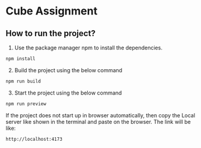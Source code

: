 # Cube Assignment

## How to run the project?

1. Use the package manager npm to install the dependencies.

```bash
npm install
```
2. Build the project using the below command

```bash
npm run build
```
3. Start the project using the below command

```bash
npm run preview
```

If the project does not start up in browser automatically, then copy the Local server like shown in the terminal and paste on the browser. The link will be like:
```bash
http://localhost:4173
```